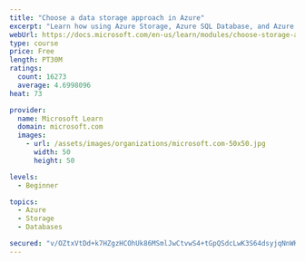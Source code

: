 ```yaml
---
title: "Choose a data storage approach in Azure"
excerpt: "Learn how using Azure Storage, Azure SQL Database, and Azure Cosmos DB - or a combination of them - for your business scenario is the best way to get the most performant solution."
webUrl: https://docs.microsoft.com/en-us/learn/modules/choose-storage-approach-in-azure/
type: course
price: Free
length: PT30M
ratings:
  count: 16273
  average: 4.6998096
heat: 73

provider:
  name: Microsoft Learn
  domain: microsoft.com
  images:
    - url: /assets/images/organizations/microsoft.com-50x50.jpg
      width: 50
      height: 50

levels:
  - Beginner

topics:
  - Azure
  - Storage
  - Databases

secured: "v/OZtxVtDd+k7HZgzHCOhUk86MSmlJwCtvwS4+tGpQSdcLwK3S64dsyjqNnWKW8a73S6VYsfHZDmueK9H6XwmtJTVTYcm1iaS8WAB7svuaZpE4iM54EI2pHhEw3JCiye5II7cDWEfxGsHkMN80rptJH2V/yoRnWpkdsuJEoazON3aEU1koP5SCRO3xiX68rZUdftlwwnZo7zIKmAcGemDEL4bxt7AItBudC43eiURRsD7q9UFSKYwH6FZhQVCzFSdZV2dxhm/5URY07Je7RP9BgpTxuBQxsifFbSzyesL33FZ8a9+69Pz2sAnnpIOydLa14ICGDBI8P5Sm/BylxFP6YQpRX1cFFo4LZem/7nvPGslktaByhj1QVdUfo9AT/gAQkhh1vSwhgbomyEoTzG7W6uAhb1WCLLurX9LszvEXPkS2I6AXmnwKrkYQ32InYu;tEmFOsKWUe+Bgm0ByFgrwA=="
---
```


